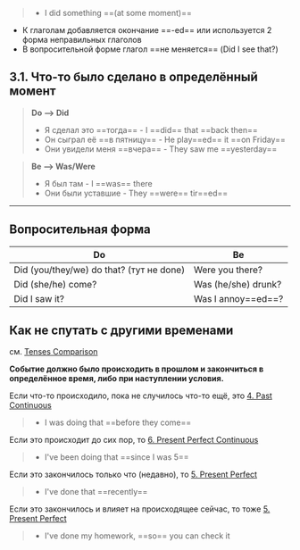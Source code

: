 > - I did something ==(at some moment)==

- К глаголам добавляется окончание ==-ed== или используется 2 форма неправильных глаголов
- В вопросительной форме глагол ==не меняется== (Did I see that?)

## 3.1. Что-то было сделано в определённый момент

> **Do --> Did**
> - Я сделал это ==тогда== - I ==did== that ==back then==
> - Он сыграл её ==в пятницу== - He play==ed== it ==on Friday==
> - Они увидели меня ==вчера== - They saw me ==yesterday==

> **Be --> Was/Were**
> - Я был там - I ==was== there
> - Они были уставшие - They ==were== tir==ed==

---

## Вопросительная форма

| Do | Be |
| - | - |
|  Did (you/they/we) do that? (тут не done) | Were you there? |
| Did (she/he) come? | Was (he/she) drunk? |
| Did I saw it? | Was I annoy==ed==? |

## Как не спутать с другими временами

см. [Tenses Comparison](Tenses%20Comparison.md)

**Событие должно было происходить в прошлом и закончиться в определённое время, либо при наступлении условия.**

Если что-то происходило, пока не случилось что-то ещё, это [4. Past Continuous](4.%20Past%20Continuous.md)
>-  I was doing that ==before they come==

Если это происходит до сих пор, то [6. Present Perfect Continuous](6.%20Present%20Perfect%20Continuous.md)
>- I've been doing that ==since I was 5==

Если это закончилось только что (недавно), то [5. Present Perfect](5.%20Present%20Perfect.md)
> - I've done that ==recently==

Если это закончилось и влияет на происходящее сейчас, то тоже [5. Present Perfect](5.%20Present%20Perfect.md)
> - I've done my homework, ==so== you can check it

